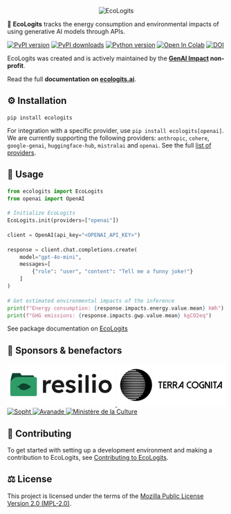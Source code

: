 <p align="center">
  <picture>
    <source media="(prefers-color-scheme: dark)" srcset="https://raw.githubusercontent.com/genai-impact/ecologits/main/docs/assets/logo_dark.png">
    <img alt="EcoLogits" src="https://raw.githubusercontent.com/genai-impact/ecologits/main/docs/assets/logo_light.png">
  </picture>
</p>

🌱 **EcoLogits** tracks the energy consumption and environmental impacts of using generative AI models through APIs.

[![PyPI version](https://img.shields.io/pypi/v/ecologits?color=00bf63)](https://pypi.org/project/ecologits/)
[![PyPI downloads](https://static.pepy.tech/badge/ecologits/month)](https://pepy.tech/projects/ecologits)
[![Python version](https://img.shields.io/pypi/pyversions/ecologits)](https://pypi.org/project/ecologits/)
[![Open In Colab](https://colab.research.google.com/assets/colab-badge.svg)](https://colab.research.google.com/drive/1VxrpJ5xuWZKQLsSN12kdqUqkppHRct3G?usp=sharing)
[![DOI](https://zenodo.org/badge/DOI/10.5281/zenodo.15601289.svg)](https://doi.org/10.5281/zenodo.15601289)

EcoLogits was created and is actively maintained by the **[GenAI Impact](https://genai-impact.org/) non-profit**. 

Read the full **documentation on [ecologits.ai](https://ecologits.ai/)**.


## ⚙️ Installation

```shell
pip install ecologits
```

For integration with a specific provider, use `pip install ecologits[openai]`. We are currently supporting the following providers: `anthropic`, `cohere`, `google-genai`, `huggingface-hub`, `mistralai` and `openai`. See the full [list of providers](https://ecologits.ai/latest/tutorial/providers/).


## 🚀 Usage

```python
from ecologits import EcoLogits
from openai import OpenAI

# Initialize EcoLogits
EcoLogits.init(providers=["openai"])

client = OpenAI(api_key="<OPENAI_API_KEY>")

response = client.chat.completions.create(
    model="gpt-4o-mini",
    messages=[
        {"role": "user", "content": "Tell me a funny joke!"}
    ]
)

# Get estimated environmental impacts of the inference
print(f"Energy consumption: {response.impacts.energy.value.mean} kWh")
print(f"GHG emissions: {response.impacts.gwp.value.mean} kgCO2eq")
```

See package documentation on [EcoLogits](https://ecologits.ai/)


## 💚 Sponsors & benefactors

<a href="https://resilio-solutions.com/" target="_blank">
<img src="https://raw.githubusercontent.com/genai-impact/ecologits/main/docs/assets/sponsors/resilio.png" alt="Resilio" height="100" width="250">
</a>

<a href="https://www.terra-cognita.ai/" target="_blank">
<img src="https://raw.githubusercontent.com/genai-impact/ecologits/main/docs/assets/sponsors/terra_cognita.png" alt="Terra Cognita" height="100" width="250">
</a>

<a href="https://sopht.com/" target="_blank">
<img src="https://raw.githubusercontent.com/genai-impact/ecologits/main/docs/assets/sponsors/sopht.png" alt="Sopht" height="100" width="250">
</a>

<a href="https://www.avanade.com/" target="_blank">
<img src="https://raw.githubusercontent.com/genai-impact/ecologits/main/docs/assets/sponsors/avanade.png" alt="Avanade" height="100" width="250">
</a>

<a href="https://www.culture.gouv.fr/" target="_blank">
<img src="https://raw.githubusercontent.com/genai-impact/ecologits/main/docs/assets/sponsors/ministere_culture.png" alt="Ministère de la Culture" height="100" width="132">
</a>


## 💪 Contributing

To get started with setting up a development environment and making a contribution to EcoLogits, see [Contributing to EcoLogits](https://ecologits.ai/latest/contributing/).


## ⚖️ License

This project is licensed under the terms of the [Mozilla Public License Version 2.0 (MPL-2.0)](https://www.mozilla.org/en-US/MPL/2.0/).
